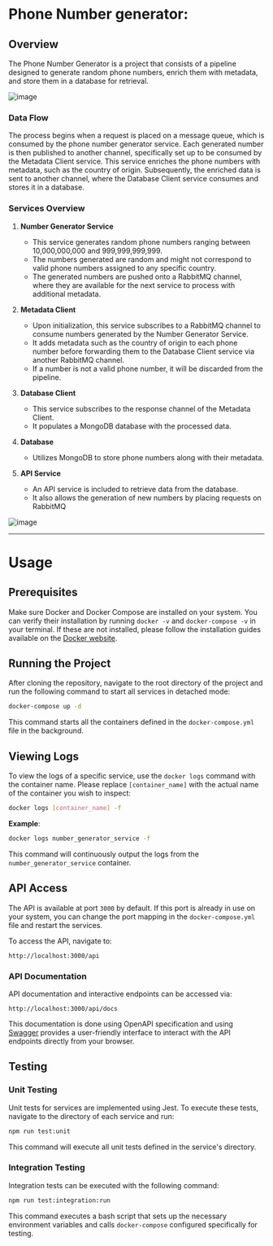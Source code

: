 # **Phone Number generator:**

## Overview

The Phone Number Generator is a project that consists of a pipeline designed to generate random phone numbers, enrich them with metadata, and store them in a database for retrieval.

![image](https://github.com/mehdijamali/phoneNumberGenerator/assets/9283591/6ffe8528-5935-4726-9145-da0fa4b62d2f)

### **Data Flow**

The process begins when a request is placed on a message queue, which is consumed by the phone number generator service. Each generated number is then published to another channel, specifically set up to be consumed by the Metadata Client service. This service enriches the phone numbers with metadata, such as the country of origin. Subsequently, the enriched data is sent to another channel, where the Database Client service consumes and stores it in a database.

### **Services Overview**

1. **Number Generator Service**
   - This service generates random phone numbers ranging between 10,000,000,000 and 999,999,999,999.
   - The numbers generated are random and might not correspond to valid phone numbers assigned to any specific country.
   - The generated numbers are pushed onto a RabbitMQ channel, where they are available for the next service to process with additional metadata.
2. **Metadata Client**
   - Upon initialization, this service subscribes to a RabbitMQ channel to consume numbers generated by the Number Generator Service.
   - It adds metadata such as the country of origin to each phone number before forwarding them to the Database Client service via another RabbitMQ channel.
   - If a number is not a valid phone number, it will be discarded from the pipeline.
3. **Database Client**
   - This service subscribes to the response channel of the Metadata Client.
   - It populates a MongoDB database with the processed data.
4. **Database**
   - Utilizes MongoDB to store phone numbers along with their metadata.
5. **API Service**

   - An API service is included to retrieve data from the database.
   - It also allows the generation of new numbers by placing requests on RabbitMQ

![image](https://github.com/mehdijamali/phoneNumberGenerator/assets/9283591/36e6d898-9478-4e87-9029-d8f54f24ee16)

---

# Usage

## Prerequisites

Make sure Docker and Docker Compose are installed on your system. You can verify their installation by running `docker -v` and `docker-compose -v` in your terminal. If these are not installed, please follow the installation guides available on the [Docker website](https://www.docker.com/get-started).

## Running the Project

After cloning the repository, navigate to the root directory of the project and run the following command to start all services in detached mode:
<br/>

```bash
docker-compose up -d
```

This command starts all the containers defined in the `docker-compose.yml` file in the background.

## Viewing Logs

To view the logs of a specific service, use the `docker logs` command with the container name. Please replace `[container_name]` with the actual name of the container you wish to inspect:
<br/>

```bash
docker logs [container_name] -f
```

**Example**:
<br/>

```bash
docker logs number_generator_service -f
```

This command will continuously output the logs from the `number_generator_service` container.

## API Access

The API is available at port `3000` by default. If this port is already in use on your system, you can change the port mapping in the `docker-compose.yml` file and restart the services.

To access the API, navigate to:
<br>

```
http://localhost:3000/api
```

### API Documentation

API documentation and interactive endpoints can be accessed via:

```
http://localhost:3000/api/docs
```

This documentation is done using OpenAPI specification and using [Swagger](https://swagger.io/) provides a user-friendly interface to interact with the API endpoints directly from your browser.

## Testing

### Unit Testing

Unit tests for services are implemented using Jest. To execute these tests, navigate to the directory of each service and run:
<br/>

```bash
npm run test:unit
```

This command will execute all unit tests defined in the service's directory.

### Integration Testing

Integration tests can be executed with the following command:
<br/>

```bash
npm run test:integration:run
```

This command executes a bash script that sets up the necessary environment variables and calls `docker-compose` configured specifically for testing.
